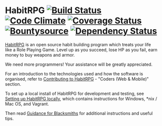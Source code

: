 HabitRPG [![Build Status](https://travis-ci.org/HabitRPG/habitrpg.png?branch=develop)](https://travis-ci.org/HabitRPG/habitrpg) [![Code Climate](https://codeclimate.com/github/HabitRPG/habitrpg.png)](https://codeclimate.com/github/HabitRPG/habitrpg) [![Coverage Status](https://coveralls.io/repos/HabitRPG/habitrpg/badge.svg?branch=develop)](https://coveralls.io/r/HabitRPG/habitrpg?branch=develop) [![Bountysource](https://api.bountysource.com/badge/tracker?tracker_id=68393)](https://www.bountysource.com/trackers/68393-habitrpg?utm_source=68393&utm_medium=shield&utm_campaign=TRACKER_BADGE) [![Dependency Status](https://gemnasium.com/HabitRPG/habitrpg.svg)](https://gemnasium.com/HabitRPG/habitrpg)
===============

[HabitRPG](https://habitrpg.com) is an open source habit building program which treats your life like a Role Playing Game. Level up as you succeed, lose HP as you fail, earn money to buy weapons and armor.

We need more programmers! Your assistance will be greatly appreciated.

For an introduction to the technologies used and how the software is organised, refer to [Contributing to HabitRPG](http://habitrpg.wikia.com/wiki/Contributing_to_HabitRPG#Coders_.28Web_.26_Mobile.29) - "Coders (Web & Mobile)" section.

To set up a local install of HabitRPG for development and testing, see [Setting up HabitRPG locally](http://habitrpg.wikia.com/wiki/Setting_up_HabitRPG_locally), which contains instructions for Windows, *nix / Mac OS, and Vagrant.

Then read [Guidance for Blacksmiths](http://habitrpg.wikia.com/wiki/Guidance_for_Blacksmiths) for additional instructions and useful tips.
